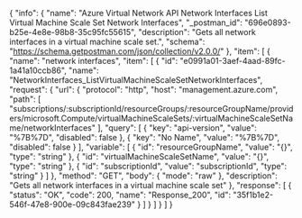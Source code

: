 {
  "info": {
    "name": "Azure Virtual Network API Network Interfaces List Virtual Machine Scale Set Network Interfaces",
    "_postman_id": "696e0893-b25e-4e8e-98b8-35c95fc55615",
    "description": "Gets all network interfaces in a virtual machine scale set.",
    "schema": "https://schema.getpostman.com/json/collection/v2.0.0/"
  },
  "item": [
    {
      "name": "network interfaces",
      "item": [
        {
          "id": "e0991a01-3aef-4aad-89fc-1a41a10ccb86",
          "name": "NetworkInterfaces_ListVirtualMachineScaleSetNetworkInterfaces",
          "request": {
            "url": {
              "protocol": "http",
              "host": "management.azure.com",
              "path": [
                "subscriptions/:subscriptionId/resourceGroups/:resourceGroupName/providers/microsoft.Compute/virtualMachineScaleSets/:virtualMachineScaleSetName/networkInterfaces"
              ],
              "query": [
                {
                  "key": "api-version",
                  "value": "%7B%7D",
                  "disabled": false
                },
                {
                  "key": "No Name",
                  "value": "%7B%7D",
                  "disabled": false
                }
              ],
              "variable": [
                {
                  "id": "resourceGroupName",
                  "value": "{}",
                  "type": "string"
                },
                {
                  "id": "virtualMachineScaleSetName",
                  "value": "{}",
                  "type": "string"
                },
                {
                  "id": "subscriptionId",
                  "value": "subscriptionId",
                  "type": "string"
                }
              ]
            },
            "method": "GET",
            "body": {
              "mode": "raw"
            },
            "description": "Gets all network interfaces in a virtual machine scale set"
          },
          "response": [
            {
              "status": "OK",
              "code": 200,
              "name": "Response_200",
              "id": "35f1b1e2-546f-47e8-900e-09c843fae239"
            }
          ]
        }
      ]
    }
  ]
}